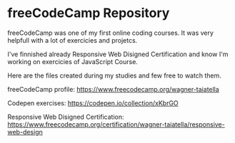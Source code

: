 # freeCodeCamp Repository

freeCodeCamp was one of my first online coding courses. It was very helpfull with a lot of exercicies and projetcs.

I've finnished already Responsive Web Disigned Certification and know I'm working on exercicies of JavaScript Course.

Here are the files created during my studies and few free to watch them.

freeCodeCamp profile: https://www.freecodecamp.org/wagner-taiatella

Codepen exercises: https://codepen.io/collection/xKbrGO

Responsive Web Disigned Certification: https://www.freecodecamp.org/certification/wagner-taiatella/responsive-web-design
